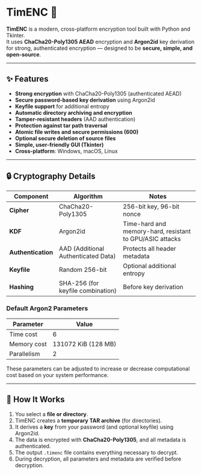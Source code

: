 # TimENC 🔐

**TimENC** is a modern, cross-platform encryption tool built with Python and Tkinter.  
It uses **ChaCha20-Poly1305 AEAD** encryption and **Argon2id** key derivation for strong, authenticated encryption — designed to be **secure, simple, and open-source**.

---

## ✨ Features

- **Strong encryption** with ChaCha20-Poly1305 (authenticated AEAD)
- **Secure password-based key derivation** using Argon2id
- **Keyfile support** for additional entropy
- **Automatic directory archiving and encryption**
- **Tamper-resistant headers** (AAD authentication)
- **Protection against tar path traversal**
- **Atomic file writes and secure permissions (600)**
- **Optional secure deletion of source files**
- **Simple, user-friendly GUI (Tkinter)**
- **Cross-platform**: Windows, macOS, Linux

---

## 🔒 Cryptography Details

| Component | Algorithm | Notes |
|------------|------------|-------|
| **Cipher** | ChaCha20-Poly1305 | 256-bit key, 96-bit nonce |
| **KDF** | Argon2id | Time-hard and memory-hard, resistant to GPU/ASIC attacks |
| **Authentication** | AAD (Additional Authenticated Data) | Protects all header metadata |
| **Keyfile** | Random 256-bit | Optional additional entropy |
| **Hashing** | SHA-256 (for keyfile combination) | Before key derivation |

### Default Argon2 Parameters

| Parameter | Value |
|------------|--------|
| Time cost | 6 |
| Memory cost | 131072 KiB (128 MB) |
| Parallelism | 2 |

These parameters can be adjusted to increase or decrease computational cost based on your system performance.

---

## 🧠 How It Works

1. You select a **file or directory**.
2. TimENC creates a **temporary TAR archive** (for directories).
3. It derives a **key** from your password (and optional keyfile) using Argon2id.
4. The data is encrypted with **ChaCha20-Poly1305**, and all metadata is authenticated.
5. The output `.timenc` file contains everything necessary to decrypt.
6. During decryption, all parameters and metadata are verified before decryption.
